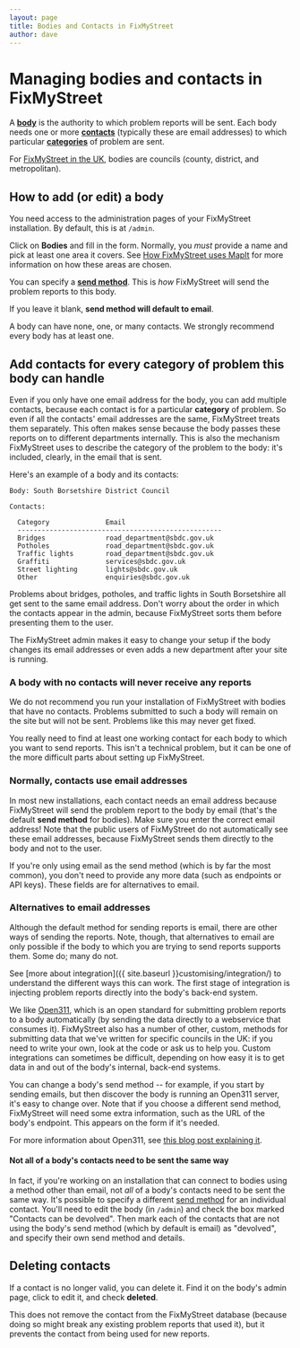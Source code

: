 ```yaml
---
layout: page
title: Bodies and Contacts in FixMyStreet
author: dave
---
```


# Managing bodies and contacts in FixMyStreet

<p class="lead">A <strong><a href="/glossary/#body" class="glossary__link">body</a></strong> is the authority to which problem
reports will be sent. Each body needs one or more <strong><a href="{{ site.baseurl }}glossary/#contact" class="glossary__link">contacts</a></strong>
(typically these are email addresses) to which particular
<strong><a href="{{ site.baseurl }}glossary/#category" class="glossary__link">categories</a></strong> of problem are sent. </p>

For [FixMyStreet in the UK](https://www.fixmystreet.com/), bodies are councils (county, district, and metropolitan).

## How to add (or edit) a body

You need access to the administration pages of your FixMyStreet installation.
By default, this is at `/admin`.

Click on **Bodies** and fill in the form. Normally, you _must_ provide a name
and pick at least one area it covers. See [How FixMyStreet uses
MapIt](/customising/fms_and_mapit) for more information on how these areas are chosen.

You can specify a <strong><a href="{{ site.baseurl }}glossary/#send-method" class="glossary__link">send method</a></strong>. This is *how* FixMyStreet will send the
problem reports to this body.

If you leave it blank, **send method will default to email**.

A body can have none, one, or many contacts. We strongly recommend every body
has at least one.

## Add contacts for every category of problem this body can handle

Even if you only have one email address for the body, you can add multiple
contacts, because each contact is for a particular **category** of problem. So
even if all the contacts' email addresses are the same, FixMyStreet treats
them separately. This often makes sense because the body passes these reports
on to different departments internally. This is also the mechanism FixMyStreet
uses to describe the category of the problem to the body: it's included,
clearly, in the email that is sent.

Here's an example of a body and its contacts:

    Body: South Borsetshire District Council

    Contacts:

      Category              Email
      ---------------------------------------------------
      Bridges               road_department@sbdc.gov.uk
      Potholes              road_department@sbdc.gov.uk
      Traffic lights        road_department@sbdc.gov.uk
      Graffiti              services@sbdc.gov.uk
      Street lighting       lights@sbdc.gov.uk
      Other                 enquiries@sbdc.gov.uk

Problems about bridges, potholes, and traffic lights in South Borsetshire all
get sent to the same email address. Don't worry about the order in which the
contacts appear in the admin, because FixMyStreet sorts them before presenting
them to the user.

The FixMyStreet admin makes it easy to change your setup if the body changes
its email addresses or even adds a new department after your site is running.

<div class="attention-box warning">
<h3>A body with no contacts will never receive any reports</h3>
<p>
We do not recommend you run your installation of FixMyStreet with bodies that
have no contacts. Problems submitted to such a body will remain on the site
but will not be sent. Problems like this may never get fixed.
</p>
<p>
You really need to find at least one working contact for each body to which
you want to send reports. This isn't a technical problem, but it can be one of
the more difficult parts about setting up FixMyStreet.
</p>
</div>

### Normally, contacts use email addresses

In most new installations, each contact needs an email address because
FixMyStreet will send the problem report to the body by email (that's the
default **send method** for bodies). Make sure you enter the correct email
address! Note that the public users of FixMyStreet do not automatically see
these email addresses, because FixMyStreet sends them directly to the body and
not to the user.

If you're only using email as the send method (which is by far the most
common), you don't need to provide any more data (such as endpoints or API
keys). These fields are for alternatives to email.

### Alternatives to email addresses

Although the default method for sending reports is email, there are other ways
of sending the reports. Note, though, that alternatives to email are only
possible if the body to which you are trying to send reports supports them.
Some do; many do not.

See
[more about integration]({{ site.baseurl }}customising/integration/)
to understand the different ways this can work. The first stage of
integration is injecting problem reports directly into the body's back-end
system.

We like
<a href="{{ site.baseurl }}glossary/#open311" class="glossary__link">Open311</a>,
which is an open standard for
submitting problem reports to a body automatically (by sending the data
directly to a webservice that consumes it). FixMyStreet also has a number of
other, custom, methods for submitting data that we've written for specific
councils in the UK: if you need to write your own, look at the code or ask us
to help you. Custom integrations can sometimes be difficult, depending on how
easy it is to get data in and out of the body's internal, back-end systems.

You can change a body's send method -- for example, if you start by sending
emails, but then discover the body is running an Open311 server, it's easy to
change over. Note that if you choose a different send method, FixMyStreet will
need some extra information, such as the URL of the body's endpoint. This
appears on the form if it's needed.

For more information about Open311, see [this blog post explaining
it](https://www.mysociety.org/blog/open311-explained).

#### Not all of a body's contacts need to be sent the same way

In fact, if you're working on an installation that can connect to bodies using
a method other than email, not *all* of a body's contacts need to be sent the
same way. It's possible to specify a different 
<a href="{{ site.baseurl }}glossary/#send-method" class="glossary__link">send method</a> for an
individual contact. You'll need to edit the body (in `/admin`) and check the
box marked "Contacts can be devolved". Then mark each of the contacts that are
not using the body's send method (which by default is email) as "devolved",
and specify their own send method and details.

## Deleting contacts

If a contact is no longer valid, you can delete it. Find it on the body's admin page, click to edit it, and check **deleted**.

This does not remove the contact from the FixMyStreet database (because doing
so might break any existing problem reports that used it), but it prevents the
contact from being used for new reports.



